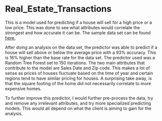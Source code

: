 # Real_Estate_Transactions
This is a model used for predicting if a house will sell for a high price or a low price. This was done to see what attributes would correlate the strongest and how accurate it can be. The sample data set can be found [here.](https://support.spatialkey.com/spatialkey-sample-csv-data/ "Data Set") 

After doing an analysis on the data set, the predictor was able to predict if a house will sell above or below the average price with a 93% accuracy. This is 16% higher than the base rate for the data set. The predictor used was a Random Tree Forest set to 150 iterations. The two main attributes that contribute to the model are Sales Date and Zip code. This makes a lot of sense as prices of houses fluctuate based on the time of year and certain regions tend to have similar pricing for houses. A surprising take away, is that the square footing of the home did not necessarily correlate to more expensive homes.

To further improve this predictor, I would further pre-process the data, try and remove any irrelevant attributes, and try more specialized predicting models. This would all depend on what the client is aiming to gain for the analysis.
